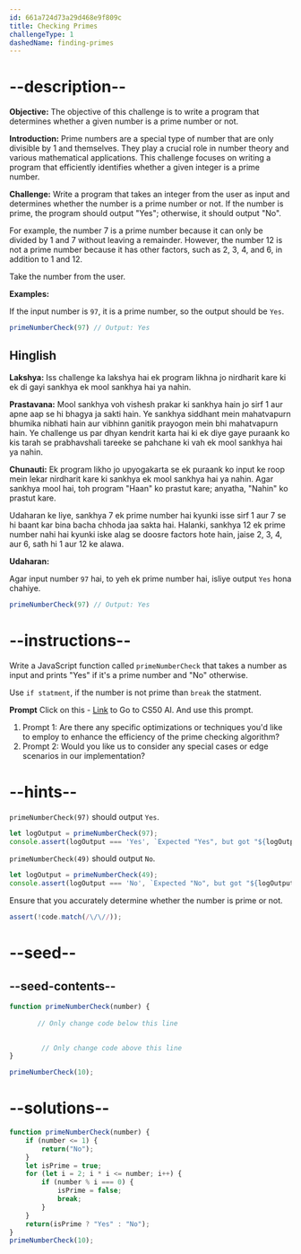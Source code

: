 ```yaml
---
id: 661a724d73a29d468e9f809c
title: Checking Primes
challengeType: 1
dashedName: finding-primes
---
```


# --description--

**Objective:**
 The objective of this challenge is to write a program that determines whether a given number is a prime number or not.

**Introduction:**
 Prime numbers are a special type of number that are only divisible by 1 and themselves. They play a crucial role in number theory and various mathematical applications. This challenge focuses on writing a program that efficiently identifies whether a given integer is a prime number.

**Challenge:**
 Write a program that takes an integer from the user as input and determines whether the number is a prime number or not. If the number is prime, the program should output "Yes"; otherwise, it should output "No".
 
 For example, the number 7 is a prime number because it can only be divided by 1 and 7 without leaving a remainder. However, the number 12 is not a prime number because it has other factors, such as 2, 3, 4, and 6, in addition to 1 and 12.

Take the number from the user.

**Examples:**

If the input number is `97`, it is a prime number, so the output should be `Yes`.

```js
primeNumberCheck(97) // Output: Yes
```


<h2>Hinglish</h2>

**Lakshya:**
 Iss challenge ka lakshya hai ek program likhna jo nirdharit kare ki ek di gayi sankhya ek mool sankhya hai ya nahin.

**Prastavana:**
 Mool sankhya voh vishesh prakar ki sankhya hain jo sirf 1 aur apne aap se hi bhagya ja sakti hain. Ye sankhya siddhant mein mahatvapurn bhumika nibhati hain aur vibhinn ganitik prayogon mein bhi mahatvapurn hain. Ye challenge us par dhyan kendrit karta hai ki ek diye gaye puraank ko kis tarah se prabhavshali tareeke se pahchane ki vah ek mool sankhya hai ya nahin.

**Chunauti:**
 Ek program likho jo upyogakarta se ek puraank ko input ke roop mein lekar nirdharit kare ki sankhya ek mool sankhya hai ya nahin. Agar sankhya mool hai, toh program "Haan" ko prastut kare; anyatha, "Nahin" ko prastut kare.
 
Udaharan ke liye, sankhya 7 ek prime number hai kyunki isse sirf 1 aur 7 se hi baant kar bina bacha chhoda jaa sakta hai. Halanki, sankhya 12 ek prime number nahi hai kyunki iske alag se doosre factors hote hain, jaise 2, 3, 4, aur 6, sath hi 1 aur 12 ke alawa.

**Udaharan:**

Agar input number `97` hai, to yeh ek prime number hai, isliye output `Yes` hona chahiye.

```js
primeNumberCheck(97) // Output: Yes
```


# --instructions--

Write a JavaScript function called `primeNumberCheck` that takes a number as input and prints "Yes" if it's a prime number and "No" otherwise.

Use `if statment`, if the number is not prime than `break` the statment.

**Prompt** 
Click on this - <a href = "https://cs50.ai/chat">Link</a> to Go to CS50 AI.
And use this prompt.

1. Prompt 1:  Are there any specific optimizations or techniques you'd like to employ to enhance the efficiency of the prime checking algorithm?</br>
2. Prompt 2: Would you like us to consider any special cases or edge scenarios in our implementation?

# --hints--

`primeNumberCheck(97)` should output `Yes`.


```js
let logOutput = primeNumberCheck(97);
console.assert(logOutput === 'Yes', `Expected "Yes", but got "${logOutput}"`);
```

`primeNumberCheck(49)` should output `No`.


```js
let logOutput = primeNumberCheck(49);
console.assert(logOutput === 'No', `Expected "No", but got "${logOutput}"`);
```

Ensure that you accurately determine whether the number is prime or not.


```js
assert(!code.match(/\/\//));

```

# --seed--
## --seed-contents--


```js
function primeNumberCheck(number) {
   
       // Only change code below this line

        
        // Only change code above this line
}

primeNumberCheck(10);
```

# --solutions--

```js
function primeNumberCheck(number) {
    if (number <= 1) {
        return("No");
    }
    let isPrime = true;
    for (let i = 2; i * i <= number; i++) {
        if (number % i === 0) {
            isPrime = false;
            break;
        }
    }
    return(isPrime ? "Yes" : "No");
}
primeNumberCheck(10);
```

